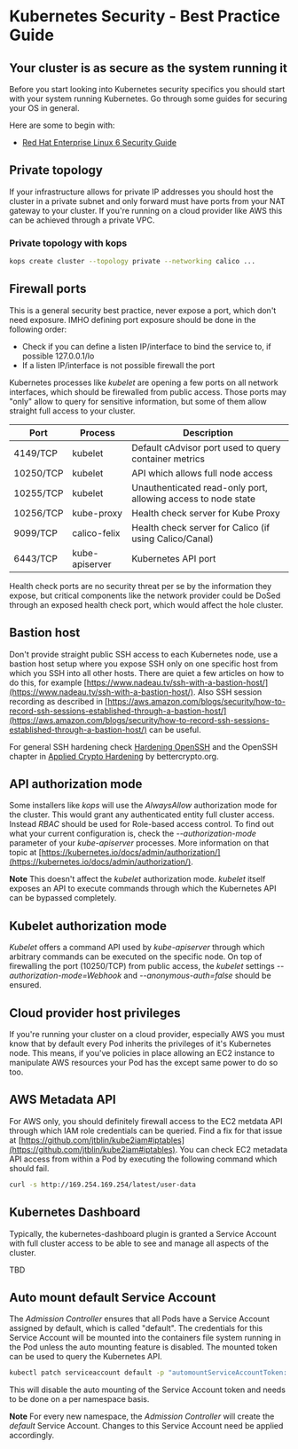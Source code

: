 # Kubernetes Security - Best Practice Guide

## Your cluster is as secure as the system running it

Before you start looking into Kubernetes security specifics you should start
with your system running Kubernetes. Go through some guides for securing your OS in general.

Here are some to begin with:

* [Red Hat Enterprise Linux 6 Security Guide](https://access.redhat.com/documentation/en-us/red_hat_enterprise_linux/6/pdf/security_guide/Red_Hat_Enterprise_Linux-6-Security_Guide-en-US.pdf)

## Private topology

If your infrastructure allows for private IP addresses you should host the cluster in a private subnet and only forward must have ports from your NAT gateway to your cluster. If you're running on a cloud provider like AWS this can be achieved through a private VPC.

### Private topology with kops

```sh
kops create cluster --topology private --networking calico ...
```

## Firewall ports

This is a general security best practice, never expose a port, which don't need exposure. IMHO defining port exposure should be done in the following order:

* Check if you can define a listen IP/interface to bind the service to, if possible 127.0.0.1/lo
* If a listen IP/interface is not possible firewall the port

Kubernetes processes like *kubelet* are opening a few ports on all network interfaces, which should be firewalled from public access. Those ports may "only" allow to query for sensitive information, but some of them allow straight full access to your cluster.

Port | Process | Description
--- | --- | ---
4149/TCP | kubelet | Default cAdvisor port used to query container metrics
10250/TCP | kubelet | API which allows full node access
10255/TCP | kubelet | Unauthenticated read-only port, allowing access to node state
10256/TCP | kube-proxy | Health check server for Kube Proxy
9099/TCP | calico-felix | Health check server for Calico (if using Calico/Canal)
6443/TCP | kube-apiserver | Kubernetes API port

Health check ports are no security threat per se by the information they expose, but critical components like the network provider could be DoSed through an exposed health check port, which would affect the hole cluster.

## Bastion host

Don't provide straight public SSH access to each Kubernetes node, use a bastion host setup where you expose SSH only on one specific host from which you SSH into all other hosts. There are quiet a few articles on how to do this, for example [https://www.nadeau.tv/ssh-with-a-bastion-host/](https://www.nadeau.tv/ssh-with-a-bastion-host/). Also SSH session recording as described in [https://aws.amazon.com/blogs/security/how-to-record-ssh-sessions-established-through-a-bastion-host/](https://aws.amazon.com/blogs/security/how-to-record-ssh-sessions-established-through-a-bastion-host/) can be useful.

For general SSH hardening check [Hardening OpenSSH](https://dev.gentoo.org/~swift/docs/security_benchmarks/openssh.html) and the OpenSSH chapter in [Applied Crypto Hardening](https://bettercrypto.org/static/applied-crypto-hardening.pdf) by bettercrypto.org.

## API authorization mode

Some installers like *kops* will use the *AlwaysAllow* authorization mode for the cluster. This would grant any authenticated entity full cluster access. Instead *RBAC* should be used for Role-based access control. To find out what your current configuration is, check the *--authorization-mode* parameter of your *kube-apiserver* processes. More information on that topic at [https://kubernetes.io/docs/admin/authorization/](https://kubernetes.io/docs/admin/authorization/).

**Note** This doesn't affect the *kubelet* authorization mode. *kubelet* itself exposes an API to execute commands through which the Kubernetes API can be bypassed completely.

## Kubelet authorization mode

*Kubelet* offers a command API used by *kube-apiserver* through which arbitrary commands can be executed on the specific node. On top of firewalling the port (10250/TCP) from public access, the *kubelet* settings *--authorization-mode=Webhook* and *--anonymous-auth=false* should be ensured.

## Cloud provider host privileges

If you're running your cluster on a cloud provider, especially AWS you must know that by default every Pod inherits the privileges of it's Kubernetes node. This means, if you've policies in place allowing an EC2 instance to manipulate AWS resources your Pod has the except same power to do so too.

## AWS Metadata API

For AWS only, you should definitely firewall access to the EC2 metdata API through which IAM role credentials can be queried. Find a fix for that issue at [https://github.com/jtblin/kube2iam#iptables](https://github.com/jtblin/kube2iam#iptables). You can check EC2 metadata API access from within a Pod by executing the following command which should fail.

```sh
curl -s http://169.254.169.254/latest/user-data
```

## Kubernetes Dashboard

Typically, the kubernetes-dashboard plugin is granted a Service Account with full cluster access to be able to see and manage all aspects of the cluster.

TBD

## Auto mount default Service Account

The *Admission Controller* ensures that all Pods have a Service Account assigned by default, which is called "default". The credentials for this Service Account will be mounted into the containers file system running in the Pod unless the auto mounting feature is disabled. The mounted token can be used to query the Kubernetes API.

```sh
kubectl patch serviceaccount default -p "automountServiceAccountToken: false"
```

This will disable the auto mounting of the Service Account token and needs to be done on a per namespace basis.

**Note** For every new namespace, the *Admission Controller* will create the *default* Service Account. Changes to this Service Account need be applied accordingly.
